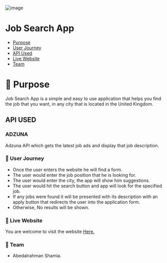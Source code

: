 ![image](https://user-images.githubusercontent.com/73759748/155485124-46038ef4-0fbc-4197-a5a0-d60b02b34895.png)


# Job Search App

- [Purpose](#purpose)
- [User Journey](#user-journey)
- [API Used](#API)
- [Live Website](#live-website)
- [Team](#team)

# :pushpin: Purpose <span id='purpose'></span>
Job Search App is a simple and easy to use application that helps you find the job that you want, in any city that is located in the United Kingdom.

## API USED <span id='API'></span>

### ADZUNA

Adzuna API which gets the latest job ads and display that job description.

### :book: User Journey <span id='user-journey'></span>

- Once the user enters the website he will find a form.
- The user would enter the job position that he is looking for.
- The user would enter the city, the app will show him suggestions.
- The user would hit the search button and app will look for the specified job.
- If any jobs were found it will be presented with its description with an apply button that redirects the user into the application form.
- Otherwise, No results will be shown.


### :link: Live Website <span id='live-website'></span>

You are welcome to visit the website [Here. ](https://job-search-appnode.herokuapp.com/)

### :busts_in_silhouette: Team <span id='team'></span>

- Abedalrahman Shamia.

